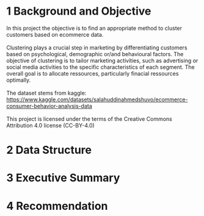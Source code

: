 # 1 Background and Objective
In this project the objective is to find an appropriate method to cluster customers based on ecommerce data.
<br><br>
Clustering plays a crucial step in marketing by differentiating customers based on psychological, demographic or/and behavioural factors. The objective of clustering is to tailor marketing activities, such as advertising or social media activities to the specific characteristics of each segment. The overall goal is to allocate ressources, particularly finacial ressources optimally.
<br><br>
The dataset stems from kaggle: https://www.kaggle.com/datasets/salahuddinahmedshuvo/ecommerce-consumer-behavior-analysis-data
<br><br>
This project is licensed under the terms of the Creative Commons Attribution 4.0 license (CC-BY-4.0)


# 2 Data Structure



# 3 Executive Summary



# 4 Recommendation